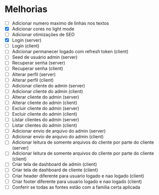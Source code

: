 # Melhorias

- [ ] Adicionar numero maximo de linhas nos textos
- [x] Adicionar cores no light mode
- [ ] Adicionar otimizações de SEO
- [x] Login (server)
- [ ] Login (client)
- [ ] Adicionar permanecer logado com refresh token (client)
- [ ] Seed de usuário admin (server)
- [ ] Recuperar senha (server)
- [ ] Recuperar senha (client)
- [ ] Alterar perfil (server)
- [ ] Alterar perfil (client)
- [ ] Adicionar cliente do admin (server)
- [ ] Adicionar cliente do admin (client)
- [ ] Alterar cliente do admin (server)
- [ ] Alterar cliente do admin (client)
- [ ] Excluir cliente do admin (server)
- [ ] Excluir cliente do admin (client)
- [ ] Listar clientes do admin (server)
- [ ] Listar clientes do admin (client)
- [ ] Adicionar envio de arquivo do admin (server)
- [ ] Adicionar envio de arquivo do admin (client)
- [ ] Adicionar leitura de somente arquivos do cliente por parte do cliente (server)
- [ ] Adicionar leitura de somente arquivos do cliente por parte do cliente (client)
- [ ] Criar tela de dashboard de admin (client)
- [ ] Criar tela de dashboard de cliente (client)
- [ ] Criar header diferente para usuario logado e nao logado (client)
- [ ] Criar footer diferente para usuario logado e nao logado (client)
- [ ] Conferir se todas as fontes estāo com a familia certa aplicada
